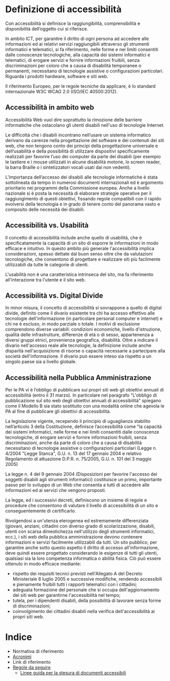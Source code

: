 # Definizione di accessibilità

Con accessibilità si definisce la raggiungibilità, comprensibilità e disponibilità dell’oggetto cui si riferisce.

In ambito ICT, per garantire il diritto di ogni persona ad accedere alle informazioni ed ai relativi servizi raggiungibili attraverso gli strumenti informatici e telematici, si fa riferimento, nelle forme e nei limiti consentiti dalle conoscenze tecnologiche, alla capacità dei sistemi informatici e telematici, di erogare servizi e fornire informazioni fruibili, senza discriminazioni per coloro che a causa di disabilità temporanee o permanenti, necessitano di tecnologie assistive o configurazioni particolari. Riguarda i prodotti hardware, software e siti web.

Il riferimento Europeo, per le regole tecniche da applicare, è lo standard internazionale W3C WCAG 2.0 (ISO/IEC 40500:2012).

## Accessibilità in ambito web

Accessibilità Web vuol dire soprattutto la rimozione delle barriere informatiche che ostacolano gli utenti disabili nell'uso di tecnologie Internet.

Le difficoltà che i disabili incontrano nell’usare un sistema informatico derivano da carenze nella progettazione del software e dei contenuti dei siti web, che non tengono conto dei principi della progettazione universale e dell’usabilità e della possibilità di utilizzare dispositivi specificamente realizzati per favorire l’uso dei computer da parte dei disabili (per esempio le tastiere e i mouse utilizzati in alcune disabilità motorie, lo screen reader, la barra Braille o i sintetizzatori vocali usati dai non vedenti).

L’importanza dell’accesso dei disabili alle tecnologie informatiche è stata sottolineata da tempo in numerosi documenti internazionali ed è argomento prioritario nei programmi della Commissione europea. Anche a livello nazionale si è posta la necessità di elaborare strategie operative per il raggiungimento di questi obiettivi, fissando regole compatibili con il rapido evolversi della tecnologia e in grado di tenere conto del panorama vasto e composito delle necessità dei disabili.

## Accessibilità vs. Usabilità

Il concetto di accessibilità include anche quello di usabilità, che è specificatamente la capacità di un sito di esporre le informazioni in modo efficace e intuitivo. In questo ambito più generale l'accessibilità implica considerazioni, spesso dettate dal buon senso oltre che da valutazioni tecnologiche, che consentono di progettare e realizzare siti più facilmente utilizzabili da tutte le categorie di utenti.

L'usabilità non è una caratteristica intrinseca del sito, ma fa riferimento all'interazione tra l'utente e il sito web.

## Accessibilità vs. Digital Divide

In minor misura, il concetto di accessibilità si sovrappone a quello di digital divide, definito come il divario esistente tra chi ha accesso effettivo alle tecnologie dell'informazione (in particolare personal computer e internet) e chi ne è escluso, in modo parziale o totale. I motivi di esclusione comprendono diverse variabili: condizioni economiche, livello d'istruzione, qualità delle infrastrutture, differenze di età o di sesso, appartenenza a diversi gruppi etnici, provenienza geografica, disabilità. Oltre a indicare il divario nell'accesso reale alle tecnologie, la definizione include anche disparità nell'acquisizione di risorse o capacità necessarie a partecipare alla società dell'informazione. Il divario può essere inteso sia rispetto a un singolo paese sia a livello globale.

## Accessibilità nella Pubblica Amministrazione

Per le PA vi è l’obbligo di pubblicare sui propri siti web gli obiettivi annuali di accessibilità (entro il 31 marzo).
In particolare nel paragrafo "L'obbligo di pubblicazione sul sito web degli obiettivi annuali di accessibilità" spiegano come il Modello B sia stato sostituito con una modalità online che agevola le PA al fine di pubblicare gli obiettivi di accessibilità.

La legislazione vigente, recependo il principio di uguaglianza stabilito nell’articolo 3 della Costituzione, definisce l’accessibilità come "la capacità dei sistemi informatici, nelle forme e nei limiti consentiti dalle conoscenze tecnologiche, di erogare servizi e fornire informazioni fruibili, senza discriminazioni, anche da parte di coloro che a causa di disabilità necessitano di tecnologie assistive o configurazioni particolari (Legge n. 4/2004 "Legge Stanca", G.U. n. 13 del 17 gennaio 2004 e relativo Regolamento di attuazione D.P.R. n. 75/2005, G.U. n. 101 del 3 maggio 2005)

La legge n. 4 del 9 gennaio 2004 (Disposizioni per favorire l'accesso dei soggetti disabili agli strumenti informatici) costituisce un primo, importante passo per lo sviluppo di un Web che consenta a tutti di accedere alle informazioni ed ai servizi che vengono proposti.

La legge, ed i successivi decreti, definiscono un insieme di regole e procedure che consentono di valutare il livello di accessibilità di un sito e conseguentemente di certificarlo.

Rivolgendosi a un'utenza eterogenea ed estremamente differenziata (giovani, anziani, cittadini con diverso grado di scolarizzazione, disabili, utenti con scarsa dimestichezza nell'utilizzo degli strumenti informatici, ecc.), i siti web della pubblica amministrazione devono contenere informazioni e servizi facilmente utilizzabili da tutti. Un sito pubblico, per garantire anche sotto questo aspetto il diritto di accesso all'informazione, deve quindi essere progettato considerando le esigenze di tutti gli utenti, qualsiasi sia la loro competenza informatica o abilità fisica. Ciò può essere ottenuto in modo efficace mediante:

* rispetto dei requisiti tecnici previsti nell'Allegato A del Decreto Ministeriale 8 luglio 2005 e successive modifiche, rendendo accessibili e pienamente fruibili tutti i rapporti telematici con i cittadini;
* adeguata formazione del personale che si occupa dell'aggiornamento dei siti web per garantirne l'accessibilità nel tempo;
* tutela, per i dipendenti disabili, della possibilità di lavorare senza forme di discriminazioni;
* coinvolgimento dei cittadini disabili nella verifica dell'accessibilità ai propri siti web.

# Indice

* Normativa di riferimento
* [Acronimi](acronimi.md)
* Link di riferimento
* [Regole da seguire](regole-da-seguire.md)
  * [Linee guida per la stesura di documenti accessibili](linee-guida-documenti.md)

